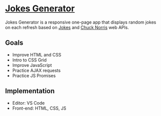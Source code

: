 # <a href="https://jokes-generator.surge.sh/">Jokes Generator</a>

Jokes Generator is a responsive one-page app that displays random jokes on each refresh based on <a href="https://github.com/15Dkatz/official_joke_api">Jokes</a> and <a href="http://www.icndb.com/api/">Chuck Norris</a> web APIs.

## Goals

- Improve HTML and CSS
- Intro to CSS Grid
- Improve JavaScript
- Practice AJAX requests
- Practice JS Promises

## Implementation

- Editor: VS Code
- Front-end: HTML, CSS, JS
